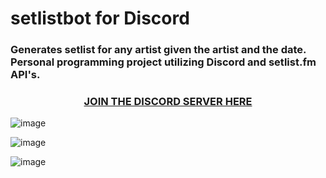 # setlistbot for Discord

### Generates setlist for any artist given the artist and the date. Personal programming project utilizing Discord and setlist.fm API's.

<h3 align= "center">
<a href="https://discord.gg/PSKHmVgu"> 
  JOIN THE DISCORD SERVER HERE
</a>
</h3>

![image](https://github.com/coltonchrane/setlistbot/assets/70654301/201d12db-2d81-426f-838a-f6fc7e0e2914)

![image](https://github.com/coltonchrane/setlistbot/assets/70654301/ea464a85-c8ce-4b50-bdf3-998d9d99a403)

![image](https://github.com/coltonchrane/setlistbot/assets/70654301/ce5853bd-de53-4c60-83d0-4f2bb5828020)
